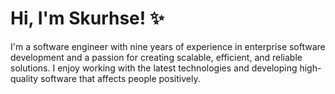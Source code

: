 # Hi, I'm Skurhse! ✨

I'm a software engineer with nine years of experience in enterprise software development and a passion for creating scalable, efficient, and reliable solutions. I enjoy working with the latest technologies and developing high-quality software that affects people positively.
